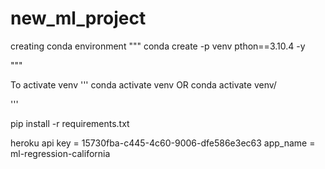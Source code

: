 # new_ml_project
creating conda environment
"""
conda create -p venv pthon==3.10.4 -y

"""

To activate venv 
'''
conda activate venv
OR
conda activate venv/

'''

pip install -r requirements.txt

heroku 
api key = 15730fba-c445-4c60-9006-dfe586e3ec63
app_name = ml-regression-california